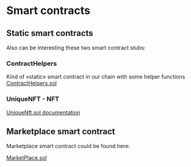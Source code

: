 # Smart contracts

## Static smart contracts

Also can be interesting these two smart contract stubs:

### ContractHelpers 
Kind of «static» smart contract in our chain with some helper functions
   [ContractHelpers.sol](https://github.com/UniqueNetwork/unique-chain/blob/develop/pallets/evm-contract-helpers/src/stubs/ContractHelpers.sol)

### UniqueNFT - NFT
[UniqueNft.sol documentation](/reference/ethereum/UniqueNFT) 

## Marketplace smart contract

Marketplace smart contract could be found here:

[MarketPlace.sol](https://github.com/UniqueNetwork/unique-marketplace-api/blob/master/blockchain/MarketPlace.sol)